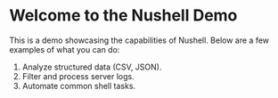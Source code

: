 # Welcome to the Nushell Demo

This is a demo showcasing the capabilities of Nushell. Below are a few examples of what you can do:

1. Analyze structured data (CSV, JSON).
2. Filter and process server logs.
3. Automate common shell tasks.
